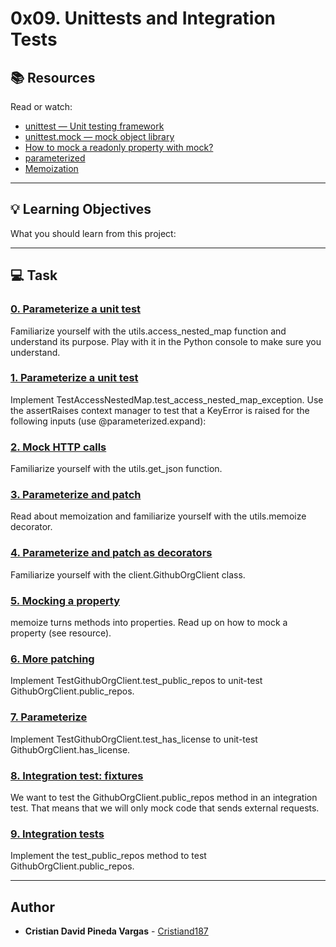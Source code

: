 # 0x09. Unittests and Integration Tests

## :books: Resources
Read or watch:
* [unittest — Unit testing framework](https://intranet.hbtn.io/rltoken/CZk1PZz753_Dz-0IoyGiyA)
* [unittest.mock — mock object library](https://intranet.hbtn.io/rltoken/QEQFuhCQnu--N3p-K2jL2Q)
* [How to mock a readonly property with mock?](https://intranet.hbtn.io/rltoken/jPX7moqAyFOKcP-Es1R5LQ)
* [parameterized](https://intranet.hbtn.io/rltoken/GkU3bOnYHUtRWGSKmuSQyg)
* [Memoization](https://intranet.hbtn.io/rltoken/bdcbwegwwMOr1QZJIwAMsw)

---
## :bulb: Learning Objectives
What you should learn from this project:

---
## :computer: Task

### [0. Parameterize a unit test](./test_utils.py)
Familiarize yourself with the utils.access_nested_map function and understand its purpose. Play with it in the Python console to make sure you understand.


### [1. Parameterize a unit test](./test_utils.py)
Implement TestAccessNestedMap.test_access_nested_map_exception. Use the assertRaises context manager to test that a KeyError is raised for the following inputs (use @parameterized.expand):


### [2. Mock HTTP calls](./test_utils.py)
Familiarize yourself with the utils.get_json function.


### [3. Parameterize and patch](./test_utils.py)
Read about memoization and familiarize yourself with the utils.memoize decorator.


### [4. Parameterize and patch as decorators](./test_client.py)
Familiarize yourself with the client.GithubOrgClient class.


### [5.  Mocking a property](./test_client.py)
memoize turns methods into properties. Read up on how to mock a property (see resource).


### [6. More patching](./test_client.py)
Implement TestGithubOrgClient.test_public_repos to unit-test GithubOrgClient.public_repos.


### [7. Parameterize](./test_client.py)
Implement TestGithubOrgClient.test_has_license to unit-test GithubOrgClient.has_license.


### [8. Integration test: fixtures](./test_client.py)
We want to test the GithubOrgClient.public_repos method in an integration test. That means that we will only mock code that sends external requests.


### [9. Integration tests](./test_client.py)
Implement the test_public_repos method to test GithubOrgClient.public_repos.

---

## Author
* **Cristian David Pineda Vargas** - [Cristiand187](https://github.com/Cristiand187)